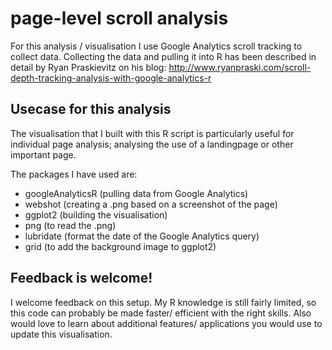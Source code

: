 # page-level scroll analysis 

For this analysis / visualisation I use Google Analytics scroll tracking to collect data. Collecting the data and pulling it into R has been described in detail by Ryan Praskievitz on his blog: http://www.ryanpraski.com/scroll-depth-tracking-analysis-with-google-analytics-r

## Usecase for this analysis

The visualisation that I built with this R script is particularly useful for individual page analysis; analysing the use of a landingpage or other important page.

The packages I have used are:
* googleAnalyticsR (pulling data from Google Analytics)
* webshot (creating a .png based on a screenshot of the page)
* ggplot2 (building the visualisation)
* png (to read the .png)
* lubridate (format the date of the Google Analytics query)
* grid (to add the background image to ggplot2)

## Feedback is welcome!

I welcome feedback on this setup. My R knowledge is still fairly limited, so this code can probably be made faster/ efficient with the right skills. Also would love to learn about additional features/ applications you would use to update this visualisation.
